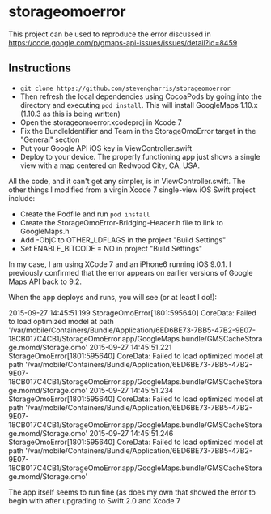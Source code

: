 # storageomoerror
This project can be used to reproduce the error discussed in https://code.google.com/p/gmaps-api-issues/issues/detail?id=8459
## Instructions
* `git clone https://github.com/stevengharris/storageomoerror`
* Then refresh the local dependencies using CocoaPods by going into the directory and executing `pod install`. This will install GoogleMaps 1.10.x (1.10.3 as this is being written)
* Open the storageomoerror.xcodeproj in Xcode 7
* Fix the BundleIdentifier and Team in the StorageOmoError target in the "General" section
* Put your Google API iOS key in ViewController.swift
* Deploy to your device. The properly functioning app just shows a single view with a map centered on Redwood City, CA, USA.

All the code, and it can't get any simpler, is in ViewController.swift. The other things I modified from a virgin Xcode 7 single-view iOS Swift project include:
* Create the Podfile and run `pod install`
* Create the StorageOmoError-Bridging-Header.h file to link to GoogleMaps.h
* Add -ObjC to OTHER_LDFLAGS in the project "Build Settings"
* Set ENABLE_BITCODE = NO in project "Build Settings"

In my case, I am using XCode 7 and an iPhone6 running iOS 9.0.1. I previously confirmed that the error appears on earlier versions of Google Maps API back to 9.2.

When the app deploys and runs, you will see (or at least I do!):

2015-09-27 14:45:51.199 StorageOmoError[1801:595640] CoreData: Failed to load optimized model at path '/var/mobile/Containers/Bundle/Application/6ED6BE73-7BB5-47B2-9E07-18CB017C4CB1/StorageOmoError.app/GoogleMaps.bundle/GMSCacheStorage.momd/Storage.omo'
2015-09-27 14:45:51.221 StorageOmoError[1801:595640] CoreData: Failed to load optimized model at path '/var/mobile/Containers/Bundle/Application/6ED6BE73-7BB5-47B2-9E07-18CB017C4CB1/StorageOmoError.app/GoogleMaps.bundle/GMSCacheStorage.momd/Storage.omo'
2015-09-27 14:45:51.234 StorageOmoError[1801:595640] CoreData: Failed to load optimized model at path '/var/mobile/Containers/Bundle/Application/6ED6BE73-7BB5-47B2-9E07-18CB017C4CB1/StorageOmoError.app/GoogleMaps.bundle/GMSCacheStorage.momd/Storage.omo'
2015-09-27 14:45:51.246 StorageOmoError[1801:595640] CoreData: Failed to load optimized model at path '/var/mobile/Containers/Bundle/Application/6ED6BE73-7BB5-47B2-9E07-18CB017C4CB1/StorageOmoError.app/GoogleMaps.bundle/GMSCacheStorage.momd/Storage.omo'

The app itself seems to run fine (as does my own that showed the error to begin with after upgrading to Swift 2.0 and Xcode 7
